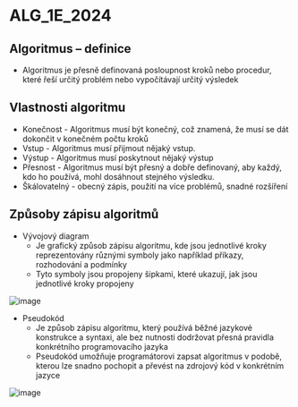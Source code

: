 ﻿# ALG_1E_2024

## Algoritmus – definice
* Algoritmus je přesně definovaná posloupnost kroků nebo procedur, které řeší určitý 
problém nebo vypočítávají určitý výsledek

## Vlastnosti algoritmu
* Konečnost - Algoritmus musí být konečný, což znamená, že musí se dát dokončit v konečném počtu kroků
* Vstup - Algoritmus musí přijmout nějaký vstup.
* Výstup - Algoritmus musí poskytnout nějaký výstup
* Přesnost - Algoritmus musí být přesný a dobře definovaný, aby každý, kdo ho používá, mohl dosáhnout stejného výsledku.
* Škálovatelný - obecný zápis, použití na více problémů, snadné rozšíření
## Způsoby zápisu algoritmů
* Vývojový diagram
  * Je grafický způsob zápisu algoritmu, kde jsou jednotlivé kroky reprezentovány 
různými symboly jako například příkazy, rozhodování a podmínky
  * Tyto symboly jsou propojeny šipkami, které ukazují, jak jsou jednotlivé kroky 
propojeny

![image](https://github.com/user-attachments/assets/db127c42-8fe7-4853-b4d4-f39888df4b74)

* Pseudokód
  * Je způsob zápisu algoritmu, který používá běžné jazykové konstrukce a syntaxi, 
ale bez nutnosti dodržovat přesná pravidla konkrétního programovacího 
jazyka
  * Pseudokód umožňuje programátorovi zapsat algoritmus v podobě, kterou lze 
snadno pochopit a převést na zdrojový kód v konkrétním jazyce

![image](https://github.com/user-attachments/assets/d2d120ba-786f-482e-bf0d-4d37259fadd3)
